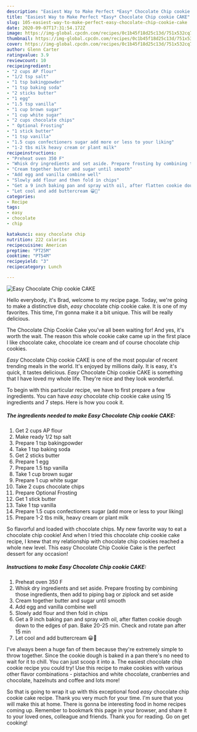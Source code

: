 ```yaml
---
description: "Easiest Way to Make Perfect *Easy* Chocolate Chip cookie CAKE"
title: "Easiest Way to Make Perfect *Easy* Chocolate Chip cookie CAKE"
slug: 105-easiest-way-to-make-perfect-easy-chocolate-chip-cookie-cake
date: 2020-09-07T17:31:54.172Z
image: https://img-global.cpcdn.com/recipes/0c1b45f18d25c13d/751x532cq70/easy-chocolate-chip-cookie-cake-recipe-main-photo.jpg
thumbnail: https://img-global.cpcdn.com/recipes/0c1b45f18d25c13d/751x532cq70/easy-chocolate-chip-cookie-cake-recipe-main-photo.jpg
cover: https://img-global.cpcdn.com/recipes/0c1b45f18d25c13d/751x532cq70/easy-chocolate-chip-cookie-cake-recipe-main-photo.jpg
author: Glenn Carter
ratingvalue: 3.9
reviewcount: 10
recipeingredient:
- "2 cups AP flour"
- "1/2 tsp salt"
- "1 tsp bakingpowder"
- "1 tsp baking soda"
- "2 sticks butter"
- "1 egg"
- "1.5 tsp vanilla"
- "1 cup brown sugar"
- "1 cup white sugar"
- "2 cups chocolate chips"
- " Optional Frosting"
- "1 stick butter"
- "1 tsp vanilla"
- "1.5 cups confectioners sugar add more or less to your liking"
- "1-2 tbs milk heavy cream or plant milk"
recipeinstructions:
- "Preheat oven 350 F"
- "Whisk dry ingredients and set aside. Prepare frosting by combining those ingredients, then add to piping bag or ziplock and set aside"
- "Cream together butter and sugar until smooth"
- "Add egg and vanilla combine well"
- "Slowly add flour and then fold in chips"
- "Get a 9 inch baking pan and spray with oil, after flatten cookie dough down to the edges of pan. Bake 20-25 min. Check and rotate pan after 15 min"
- "Let cool and add buttercream 😀🍪"
categories:
- Recipe
tags:
- easy
- chocolate
- chip

katakunci: easy chocolate chip 
nutrition: 222 calories
recipecuisine: American
preptime: "PT25M"
cooktime: "PT54M"
recipeyield: "3"
recipecategory: Lunch

---
```



![*Easy* Chocolate Chip cookie CAKE](https://img-global.cpcdn.com/recipes/0c1b45f18d25c13d/751x532cq70/easy-chocolate-chip-cookie-cake-recipe-main-photo.jpg)

Hello everybody, it's Brad, welcome to my recipe page. Today, we're going to make a distinctive dish, *easy* chocolate chip cookie cake. It is one of my favorites. This time, I'm gonna make it a bit unique. This will be really delicious.

The Chocolate Chip Cookie Cake you&#39;ve all been waiting for! And yes, it&#39;s worth the wait. The reason this whole cookie cake came up in the first place I like chocolate cake, chocolate ice cream and of course chocolate chip cookies.

*Easy* Chocolate Chip cookie CAKE is one of the most popular of recent trending meals in the world. It's enjoyed by millions daily. It is easy, it's quick, it tastes delicious. *Easy* Chocolate Chip cookie CAKE is something that I have loved my whole life. They're nice and they look wonderful.


To begin with this particular recipe, we have to first prepare a few ingredients. You can have *easy* chocolate chip cookie cake using 15 ingredients and 7 steps. Here is how you cook it.

<!--inarticleads1-->

##### The ingredients needed to make *Easy* Chocolate Chip cookie CAKE:

1. Get 2 cups AP flour
1. Make ready 1/2 tsp salt
1. Prepare 1 tsp bakingpowder
1. Take 1 tsp baking soda
1. Get 2 sticks butter
1. Prepare 1 egg
1. Prepare 1.5 tsp vanilla
1. Take 1 cup brown sugar
1. Prepare 1 cup white sugar
1. Take 2 cups chocolate chips
1. Prepare  Optional Frosting
1. Get 1 stick butter
1. Take 1 tsp vanilla
1. Prepare 1.5 cups confectioners sugar (add more or less to your liking)
1. Prepare 1-2 tbs milk, heavy cream or plant milk


So flavorful and loaded with chocolate chips. My new favorite way to eat a chocolate chip cookie! And when I tried this chocolate chip cookie cake recipe, I knew that my relationship with chocolate chip cookies reached a whole new level. This easy Chocolate Chip Cookie Cake is the perfect dessert for any occasion! 

<!--inarticleads2-->

##### Instructions to make *Easy* Chocolate Chip cookie CAKE:

1. Preheat oven 350 F
1. Whisk dry ingredients and set aside. Prepare frosting by combining those ingredients, then add to piping bag or ziplock and set aside
1. Cream together butter and sugar until smooth
1. Add egg and vanilla combine well
1. Slowly add flour and then fold in chips
1. Get a 9 inch baking pan and spray with oil, after flatten cookie dough down to the edges of pan. Bake 20-25 min. Check and rotate pan after 15 min
1. Let cool and add buttercream 😀🍪


I&#39;ve always been a huge fan of them because they&#39;re extremely simple to throw together. Since the cookie dough is baked in a pan there&#39;s no need to wait for it to chill. You can just scoop it into a. The easiest chocolate chip cookie recipe you could try! Use this recipe to make cookies with various other flavor combinations - pistachios and white chocolate, cranberries and chocolate, hazelnuts and coffee and lots more! 

So that is going to wrap it up with this exceptional food *easy* chocolate chip cookie cake recipe. Thank you very much for your time. I'm sure that you will make this at home. There is gonna be interesting food in home recipes coming up. Remember to bookmark this page in your browser, and share it to your loved ones, colleague and friends. Thank you for reading. Go on get cooking!
